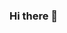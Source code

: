 ### Hi there 👋

<!--
**diogoantunes25/diogoantunes25** is a ✨ _special_ ✨ repository because its `README.md` (this file) appears on your GitHub profile.

Here are some ideas to get you started:

[![Anurag's GitHub stats](https://github-readme-stats.vercel.app/api?username=diogoantunes25)]

-->
